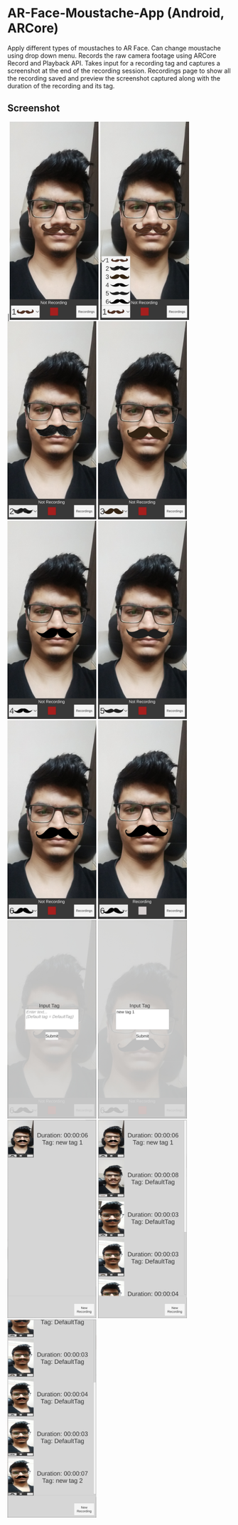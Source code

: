 # AR-Face-Moustache-App (Android, ARCore)
Apply different types of moustaches to AR Face. 
Can change moustache using drop down menu. 
Records the raw camera footage using ARCore Record and Playback API. 
Takes input for a recording tag and captures a screenshot at the end of the recording session. 
Recordings page to show all the recording saved and preview the screenshot captured along with the duration of the recording and its tag.
## Screenshot
|<img src="https://raw.githubusercontent.com/sahilahmed0707/AR-Face-Moustache-App/main/1.jpg" alt="Main Sreen + Moustache 1" width="200"/>
<img src="https://raw.githubusercontent.com/sahilahmed0707/AR-Face-Moustache-App/main/2.jpg" alt="Drop Down Menu" width="200"/>
<img src="https://raw.githubusercontent.com/sahilahmed0707/AR-Face-Moustache-App/main/3.jpg" alt="Moustache 2" width="200"/>
<img src="https://raw.githubusercontent.com/sahilahmed0707/AR-Face-Moustache-App/main/4.jpg" alt="Moustache 3" width="200"/>
<img src="https://raw.githubusercontent.com/sahilahmed0707/AR-Face-Moustache-App/main/5.jpg" alt="Moustache 4" width="200"/>
<img src="https://raw.githubusercontent.com/sahilahmed0707/AR-Face-Moustache-App/main/6.jpg" alt="Moustache 5" width="200"/>
<img src="https://raw.githubusercontent.com/sahilahmed0707/AR-Face-Moustache-App/main/7.jpg" alt="Moustache 6" width="200"/>
<img src="https://raw.githubusercontent.com/sahilahmed0707/AR-Face-Moustache-App/main/8.jpg" alt="While Recording" width="200"/>
<img src="https://raw.githubusercontent.com/sahilahmed0707/AR-Face-Moustache-App/main/9.jpg" alt="After Recording, Before Inputing Tag" width="200"/>
<img src="https://raw.githubusercontent.com/sahilahmed0707/AR-Face-Moustache-App/main/10.jpg" alt="After Inputing Tag" width="200"/>
<img src="https://raw.githubusercontent.com/sahilahmed0707/AR-Face-Moustache-App/main/11.jpg" alt="Recordings Page 1" width="200"/>
<img src="https://raw.githubusercontent.com/sahilahmed0707/AR-Face-Moustache-App/main/12.jpg" alt="Recordings Page 2 with many recordings" width="200"/>
<img src="https://raw.githubusercontent.com/sahilahmed0707/AR-Face-Moustache-App/main/13.jpg" alt="Recordings Page 3 with many recordings" width="200"/>

